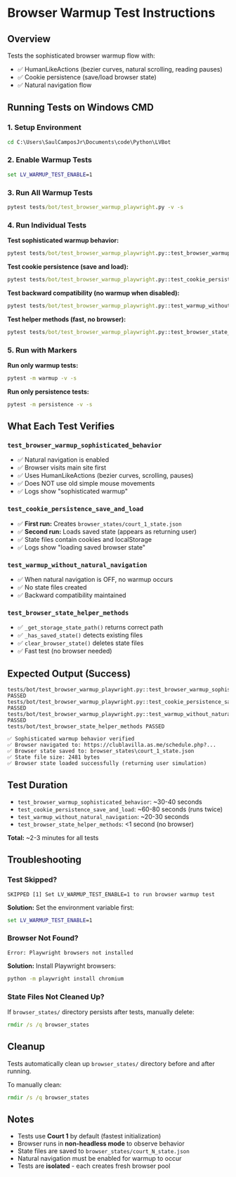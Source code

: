 # Browser Warmup Test Instructions

## Overview

Tests the sophisticated browser warmup flow with:
- ✅ HumanLikeActions (bezier curves, natural scrolling, reading pauses)
- ✅ Cookie persistence (save/load browser state)
- ✅ Natural navigation flow

## Running Tests on Windows CMD

### 1. Setup Environment

```cmd
cd C:\Users\SaulCamposJr\Documents\code\Python\LVBot
```

### 2. Enable Warmup Tests

```cmd
set LV_WARMUP_TEST_ENABLE=1
```

### 3. Run All Warmup Tests

```cmd
pytest tests/bot/test_browser_warmup_playwright.py -v -s
```

### 4. Run Individual Tests

**Test sophisticated warmup behavior:**
```cmd
pytest tests/bot/test_browser_warmup_playwright.py::test_browser_warmup_sophisticated_behavior -v -s
```

**Test cookie persistence (save and load):**
```cmd
pytest tests/bot/test_browser_warmup_playwright.py::test_cookie_persistence_save_and_load -v -s
```

**Test backward compatibility (no warmup when disabled):**
```cmd
pytest tests/bot/test_browser_warmup_playwright.py::test_warmup_without_natural_navigation -v -s
```

**Test helper methods (fast, no browser):**
```cmd
pytest tests/bot/test_browser_warmup_playwright.py::test_browser_state_helper_methods -v -s
```

### 5. Run with Markers

**Run only warmup tests:**
```cmd
pytest -m warmup -v -s
```

**Run only persistence tests:**
```cmd
pytest -m persistence -v -s
```

## What Each Test Verifies

### `test_browser_warmup_sophisticated_behavior`
- ✅ Natural navigation is enabled
- ✅ Browser visits main site first
- ✅ Uses HumanLikeActions (bezier curves, scrolling, pauses)
- ✅ Does NOT use old simple mouse movements
- ✅ Logs show "sophisticated warmup"

### `test_cookie_persistence_save_and_load`
- ✅ **First run:** Creates `browser_states/court_1_state.json`
- ✅ **Second run:** Loads saved state (appears as returning user)
- ✅ State files contain cookies and localStorage
- ✅ Logs show "loading saved browser state"

### `test_warmup_without_natural_navigation`
- ✅ When natural navigation is OFF, no warmup occurs
- ✅ No state files created
- ✅ Backward compatibility maintained

### `test_browser_state_helper_methods`
- ✅ `_get_storage_state_path()` returns correct path
- ✅ `_has_saved_state()` detects existing files
- ✅ `clear_browser_state()` deletes state files
- ✅ Fast test (no browser needed)

## Expected Output (Success)

```
tests/bot/test_browser_warmup_playwright.py::test_browser_warmup_sophisticated_behavior PASSED
tests/bot/test_browser_warmup_playwright.py::test_cookie_persistence_save_and_load PASSED
tests/bot/test_browser_warmup_playwright.py::test_warmup_without_natural_navigation PASSED
tests/bot/test_browser_state_helper_methods PASSED

✅ Sophisticated warmup behavior verified
✅ Browser navigated to: https://clublavilla.as.me/schedule.php?...
✅ Browser state saved to: browser_states\court_1_state.json
✅ State file size: 2481 bytes
✅ Browser state loaded successfully (returning user simulation)
```

## Test Duration

- `test_browser_warmup_sophisticated_behavior`: ~30-40 seconds
- `test_cookie_persistence_save_and_load`: ~60-80 seconds (runs twice)
- `test_warmup_without_natural_navigation`: ~20-30 seconds
- `test_browser_state_helper_methods`: <1 second (no browser)

**Total:** ~2-3 minutes for all tests

## Troubleshooting

### Test Skipped?
```
SKIPPED [1] Set LV_WARMUP_TEST_ENABLE=1 to run browser warmup test
```

**Solution:** Set the environment variable first:
```cmd
set LV_WARMUP_TEST_ENABLE=1
```

### Browser Not Found?
```
Error: Playwright browsers not installed
```

**Solution:** Install Playwright browsers:
```cmd
python -m playwright install chromium
```

### State Files Not Cleaned Up?
If `browser_states/` directory persists after tests, manually delete:
```cmd
rmdir /s /q browser_states
```

## Cleanup

Tests automatically clean up `browser_states/` directory before and after running.

To manually clean:
```cmd
rmdir /s /q browser_states
```

## Notes

- Tests use **Court 1** by default (fastest initialization)
- Browser runs in **non-headless mode** to observe behavior
- State files are saved to `browser_states/court_N_state.json`
- Natural navigation must be enabled for warmup to occur
- Tests are **isolated** - each creates fresh browser pool
